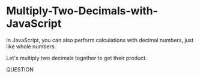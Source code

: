 # Multiply-Two-Decimals-with-JavaScript

In JavaScript, you can also perform calculations with decimal numbers, just like whole numbers.

Let's multiply two decimals together to get their product.

QUESTION
